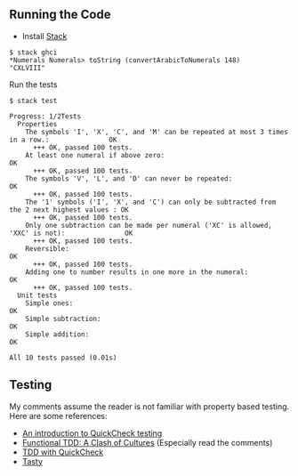 Running the Code
----------------

- Install [Stack](http://docs.haskellstack.org/en/stable/README/)

```
$ stack ghci
*Numerals Numerals> toString (convertArabicToNumerals 148)
"CXLVIII"
```

Run the tests

```
$ stack test

Progress: 1/2Tests
  Properties
    The symbols 'I', 'X', 'C', and 'M' can be repeated at most 3 times in a row.:               OK
      +++ OK, passed 100 tests.
    At least one numeral if above zero:                                                         OK
      +++ OK, passed 100 tests.
    The symbols 'V', 'L', and 'D' can never be repeated:                                        OK
      +++ OK, passed 100 tests.
    The '1' symbols ('I', 'X', and 'C') can only be subtracted from the 2 next highest values : OK
      +++ OK, passed 100 tests.
    Only one subtraction can be made per numeral ('XC' is allowed, 'XXC' is not):               OK
      +++ OK, passed 100 tests.
    Reversible:                                                                                 OK
      +++ OK, passed 100 tests.
    Adding one to number results in one more in the numeral:                                    OK
      +++ OK, passed 100 tests.
  Unit tests
    Simple ones:                                                                                OK
    Simple subtraction:                                                                         OK
    Simple addition:                                                                            OK

All 10 tests passed (0.01s)
```


Testing
-----------------------------

My comments assume the reader is not familiar with property based testing. Here are some references:

- [An introduction to QuickCheck testing](https://www.schoolofhaskell.com/user/pbv/an-introduction-to-quickcheck-testing)
- [Functional TDD: A Clash of Cultures](https://www.facebook.com/notes/kent-beck/functional-tdd-a-clash-of-cultures/472392329460303) (Especially read the comments)
- [TDD with QuickCheck](http://primitive-automaton.logdown.com/posts/142511/tdd-with-quickcheck)
- [Tasty](http://documentup.com/feuerbach/tasty)
